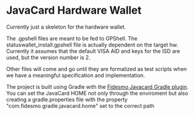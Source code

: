 # JavaCard Hardware Wallet

Currently just a skeleton for the hardware wallet.

The .gpshell files are meant to be fed to GPShell. The statuswallet_install.gpshell file is actually dependent on the
target hw. Currently it assumes that the default VISA AID and keys for the ISD are used, but the version number is 2.

Other files will come and go until they are formalized as test scripts when we have a meaningful specification
and implementation.

The project is built using Gradle with the [Fidesmo Javacard Gradle plugin](https://github.com/fidesmo/gradle-javacard).
You can set the JavaCard HOME not only through the enviroment but also creating a gradle.properties file with the property
"com.fidesmo.gradle.javacard.home" set to the correct path